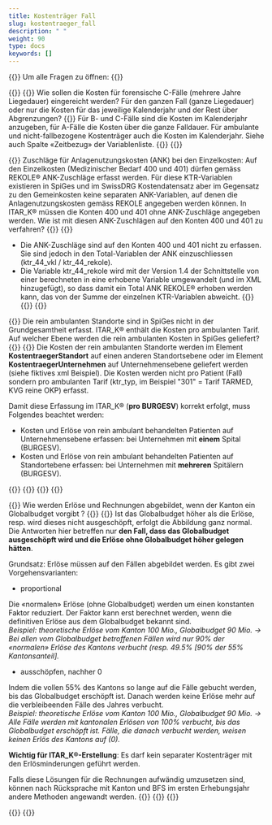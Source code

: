 ```yaml
---
title: Kostenträger Fall 
slug: kostentraeger_fall
description: " "
weight: 90
type: docs
keywords: []
---
```


{{<faqBlock>}}
Um alle Fragen zu öffnen: {{<collapsibleGroupCommand groupId="kostentraeger">}}

{{<numberedList>}}
{{<listItem>}}
Wie sollen die Kosten für forensische C-Fälle (mehrere Jahre Liegedauer) eingereicht werden? Für den ganzen Fall (ganze Liegedauer) oder nur die Kosten für das jeweilige Kalenderjahr und der Rest über Abgrenzungen?
{{<collapsibleBlock groupId="kostentraeger">}}
Für B- und C-Fälle sind die Kosten im Kalenderjahr anzugeben, für A-Fälle die Kosten über die ganze Falldauer. Für ambulante und nicht-fallbezogene Kostenträger auch die Kosten im Kalenderjahr. Siehe auch Spalte «Zeitbezug» der Variablenliste.
{{</collapsibleBlock>}}
{{</listItem>}}

{{<listItem>}}
Zuschläge für Anlagenutzungskosten (ANK) bei den Einzelkosten:  Auf den Einzelkosten (Medizinischer Bedarf 400 und 401) dürfen gemäss REKOLE® ANK-Zuschläge erfasst werden. Für diese KTR-Variablen existieren in SpiGes und im SwissDRG Kostendatensatz aber im Gegensatz zu den Gemeinkosten keine separaten ANK-Variablen, auf denen die Anlagenutzungskosten gemäss REKOLE angegeben werden können. In ITAR_K® müssen die Konten 400 und 401 ohne ANK-Zuschläge angegeben werden. Wie ist mit diesen ANK-Zuschlägen auf den Konten 400 und 401 zu verfahren?
{{<collapsibleBlock groupId="kostentraeger">}}
{{<markdown>}}

-	Die ANK-Zuschläge sind auf den Konten 400 und 401 nicht zu erfassen. Sie sind jedoch in den Total-Variablen der ANK einzuschliessen (ktr_44_vkl / ktr_44_rekole).
-	Die Variable ktr_44_rekole wird mit der Version 1.4 der Schnittstelle von einer berechneten in eine erhobene Variable umgewandelt (und im XML hinzugefügt), so dass damit ein Total ANK REKOLE® erhoben werden kann, das von der Summe der einzelnen KTR-Variablen abweicht.
{{</markdown>}}
{{</collapsibleBlock>}}
{{</listItem>}}

{{<listItem>}}
Die rein ambulanten Standorte sind in SpiGes nicht in der Grundgesamtheit erfasst. ITAR_K® enthält die Kosten pro ambulanten Tarif. Auf welcher Ebene werden die rein ambulanten Kosten in SpiGes geliefert?
{{<collapsibleBlock groupId="kostentraeger">}}
{{<markdown>}}
Die Kosten der rein ambulanten Standorte werden im Element **KostentraegerStandort** auf einen anderen Standortsebene oder im Element **KostentraegerUnternehmen** auf Unternehmensebene geliefert werden (siehe fiktives xml Beispiel). Die Kosten werden nicht pro Patient (Fall) sondern pro ambulanten Tarif (ktr_typ, im Beispiel "301" = Tarif TARMED, KVG reine OKP) erfasst.

Damit diese Erfassung im ITAR_K® (**pro BURGESV**) korrekt erfolgt, muss Folgendes beachtet werden:

- Kosten und Erlöse von rein ambulant behandelten Patienten auf Unternehmensebene erfassen: bei Unternehmen mit **einem** Spital (BURGESV).
- Kosten und Erlöse von rein ambulant behandelten Patienten auf Standortebene erfassen: bei Unternehmen mit **mehreren** Spitälern (BURGESV).

{{<insertImage image="xml_tarifambu.png" class="edge max-w-70">}}
{{</markdown>}}
{{</collapsibleBlock>}}
{{</listItem>}}

{{<listItem>}}
Wie werden Erlöse und Rechnungen abgebildet, wenn der Kanton ein Globalbudget vorgibt ?
{{<collapsibleBlock groupId="kostentraeger">}}
{{<markdown>}}
Ist das Globalbudget höher als die Erlöse, resp. wird dieses nicht ausgeschöpft, erfolgt die Abbildung ganz normal. Die Antworten hier betreffen nur **den Fall, dass das Globalbudget ausgeschöpft wird und die Erlöse ohne Globalbudget höher gelegen hätten**.

Grundsatz: Erlöse müssen auf den Fällen abgebildet werden.
Es gibt zwei Vorgehensvarianten:
- proportional

Die «normalen» Erlöse (ohne Globalbudget) werden um einen konstanten Faktor reduziert. Der Faktor kann erst berechnet werden, wenn die definitiven Erlöse aus dem Globalbudget bekannt sind.  
_Beispiel: theoretische Erlöse vom Kanton 100 Mio., Globalbudget 90 Mio. -> Bei allen vom Globalbudget betroffenen Fällen wird nur 90% der «normalen» Erlöse des Kantons verbucht (resp. 49.5% [90% der 55% Kantonsanteil]._

- ausschöpfen, nachher 0

Indem die vollen 55% des Kantons so lange auf die Fälle gebucht werden, bis das Globalbudget erschöpft ist. Danach werden keine Erlöse mehr auf die verbleibeenden Fälle des Jahres verbucht.  
_Beispiel: theoretische Erlöse vom Kanton 100 Mio., Globalbudget 90 Mio. -> Alle Fälle werden mit kantonalen Erlösen von 100% verbucht, bis das Globalbudget erschöpft ist. Fälle, die danach verbucht werden, weisen keinen Erlös des Kantons auf (0)._

**Wichtig für ITAR_K®-Erstellung**: Es darf kein separater Kostenträger mit den Erlösminderungen geführt werden.

Falls diese Lösungen für die Rechnungen aufwändig umzusetzen sind, können nach Rücksprache mit Kanton und BFS im ersten Erhebungsjahr andere Methoden angewandt werden.
{{</markdown>}}
{{</collapsibleBlock>}}
{{</listItem>}}

{{</numberedList>}}
{{</faqBlock>}}
